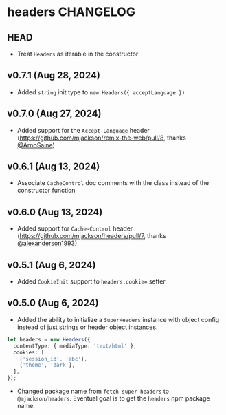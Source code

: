 # headers CHANGELOG

## HEAD

- Treat `Headers` as iterable in the constructor

## v0.7.1 (Aug 28, 2024)

- Added `string` init type to `new Headers({ acceptLanguage })`

## v0.7.0 (Aug 27, 2024)

- Added support for the `Accept-Language` header (https://github.com/mjackson/remix-the-web/pull/8, thanks [@ArnoSaine](https://github.com/ArnoSaine))

## v0.6.1 (Aug 13, 2024)

- Associate `CacheControl` doc comments with the class instead of the constructor function

## v0.6.0 (Aug 13, 2024)

- Added support for `Cache-Control` header (https://github.com/mjackson/headers/pull/7, thanks [@alexanderson1993](https://github.com/alexanderson1993))

## v0.5.1 (Aug 6, 2024)

- Added `CookieInit` support to `headers.cookie=` setter

## v0.5.0 (Aug 6, 2024)

- Added the ability to initialize a `SuperHeaders` instance with object config instead of just strings or header object instances.

```ts
let headers = new Headers({
  contentType: { mediaType: 'text/html' },
  cookies: [
    ['session_id', 'abc'],
    ['theme', 'dark'],
  ],
});
```

- Changed package name from `fetch-super-headers` to `@mjackson/headers`. Eventual goal is to get the `headers` npm package name.
